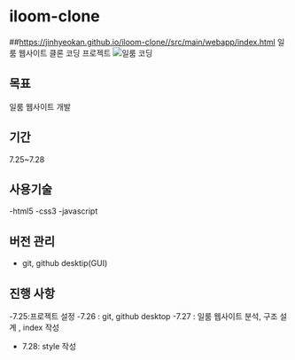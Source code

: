 # iloom-clone
##https://jinhyeokan.github.io/iloom-clone//src/main/webapp/index.html
일룸 웹사이트 클론 코딩 프로젝트
![일룸 코딩](https://img.hankyung.com/photo/202106/01.26600215.1.jpg)

## 목표

일룸 웹사이트 개발

## 기간
7.25~7.28

## 사용기술

-html5
-css3
-javascript

## 버전 관리
- git, github desktip(GUI)

## 진행 사항
-7.25:프로젝트 설정
-7.26 : git, github desktop
-7.27 : 일룸 웹사이트 분석, 구조 설계 , index 작성
- 7.28: style 작성
